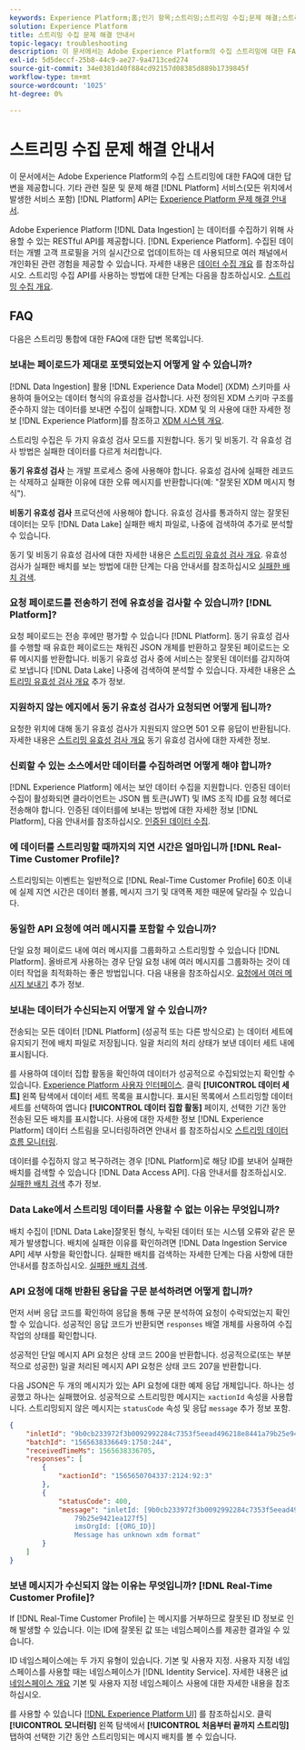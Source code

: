 ```yaml
---
keywords: Experience Platform;홈;인기 항목;스트리밍;스트리밍 수집;문제 해결;스트리밍 수집 문제 해결;스트리밍 수집 faq;faq;
solution: Experience Platform
title: 스트리밍 수집 문제 해결 안내서
topic-legacy: troubleshooting
description: 이 문서에서는 Adobe Experience Platform의 수집 스트리밍에 대한 FAQ에 대한 답변을 제공합니다.
exl-id: 5d5deccf-25b8-44c9-ae27-9a4713ced274
source-git-commit: 34e0381d40f884cd92157d08385d889b1739845f
workflow-type: tm+mt
source-wordcount: '1025'
ht-degree: 0%

---
```


# 스트리밍 수집 문제 해결 안내서

이 문서에서는 Adobe Experience Platform의 수집 스트리밍에 대한 FAQ에 대한 답변을 제공합니다. 기타 관련 질문 및 문제 해결 [!DNL Platform] 서비스(모든 위치에서 발생한 서비스 포함) [!DNL Platform] API는 [Experience Platform 문제 해결 안내서](../../landing/troubleshooting.md).

Adobe Experience Platform [!DNL Data Ingestion] 는 데이터를 수집하기 위해 사용할 수 있는 RESTful API를 제공합니다. [!DNL Experience Platform]. 수집된 데이터는 개별 고객 프로필을 거의 실시간으로 업데이트하는 데 사용되므로 여러 채널에서 개인화된 관련 경험을 제공할 수 있습니다. 자세한 내용은 [데이터 수집 개요](../home.md) 를 참조하십시오. 스트리밍 수집 API를 사용하는 방법에 대한 단계는 다음을 참조하십시오. [스트리밍 수집 개요](../streaming-ingestion/overview.md).

## FAQ

다음은 스트리밍 통합에 대한 FAQ에 대한 답변 목록입니다.

### 보내는 페이로드가 제대로 포맷되었는지 어떻게 알 수 있습니까?

[!DNL Data Ingestion] 활용 [!DNL Experience Data Model] (XDM) 스키마를 사용하여 들어오는 데이터 형식의 유효성을 검사합니다. 사전 정의된 XDM 스키마 구조를 준수하지 않는 데이터를 보내면 수집이 실패합니다. XDM 및 의 사용에 대한 자세한 정보 [!DNL Experience Platform]를 참조하고 [XDM 시스템 개요](../../xdm/home.md).

스트리밍 수집은 두 가지 유효성 검사 모드를 지원합니다. 동기 및 비동기. 각 유효성 검사 방법은 실패한 데이터를 다르게 처리합니다.

**동기 유효성 검사** 는 개발 프로세스 중에 사용해야 합니다. 유효성 검사에 실패한 레코드는 삭제하고 실패한 이유에 대한 오류 메시지를 반환합니다(예: &quot;잘못된 XDM 메시지 형식&quot;).

**비동기 유효성 검사** 프로덕션에 사용해야 합니다. 유효성 검사를 통과하지 않는 잘못된 데이터는 모두 [!DNL Data Lake] 실패한 배치 파일로, 나중에 검색하여 추가로 분석할 수 있습니다.

동기 및 비동기 유효성 검사에 대한 자세한 내용은 [스트리밍 유효성 검사 개요](../quality/streaming-validation.md). 유효성 검사가 실패한 배치를 보는 방법에 대한 단계는 다음 안내서를 참조하십시오 [실패한 배치 검색](../quality/retrieve-failed-batches.md).

### 요청 페이로드를 전송하기 전에 유효성을 검사할 수 있습니까? [!DNL Platform]?

요청 페이로드는 전송 후에만 평가할 수 있습니다 [!DNL Platform]. 동기 유효성 검사를 수행할 때 유효한 페이로드는 채워진 JSON 개체를 반환하고 잘못된 페이로드는 오류 메시지를 반환합니다. 비동기 유효성 검사 중에 서비스는 잘못된 데이터를 감지하여 로 보냅니다 [!DNL Data Lake] 나중에 검색하여 분석할 수 있습니다. 자세한 내용은 [스트리밍 유효성 검사 개요](../quality/streaming-validation.md) 추가 정보.

### 지원하지 않는 에지에서 동기 유효성 검사가 요청되면 어떻게 됩니까?

요청한 위치에 대해 동기 유효성 검사가 지원되지 않으면 501 오류 응답이 반환됩니다. 자세한 내용은 [스트리밍 유효성 검사 개요](../quality/streaming-validation.md) 동기 유효성 검사에 대한 자세한 정보.

### 신뢰할 수 있는 소스에서만 데이터를 수집하려면 어떻게 해야 합니까?

[!DNL Experience Platform] 에서는 보안 데이터 수집을 지원합니다. 인증된 데이터 수집이 활성화되면 클라이언트는 JSON 웹 토큰(JWT) 및 IMS 조직 ID를 요청 헤더로 전송해야 합니다. 인증된 데이터를에 보내는 방법에 대한 자세한 정보 [!DNL Platform], 다음 안내서를 참조하십시오. [인증된 데이터 수집](../tutorials/create-authenticated-streaming-connection.md).

### 에 데이터를 스트리밍할 때까지의 지연 시간은 얼마입니까 [!DNL Real-Time Customer Profile]?

스트리밍되는 이벤트는 일반적으로 [!DNL Real-Time Customer Profile] 60초 이내에 실제 지연 시간은 데이터 볼륨, 메시지 크기 및 대역폭 제한 때문에 달라질 수 있습니다.

### 동일한 API 요청에 여러 메시지를 포함할 수 있습니까?

단일 요청 페이로드 내에 여러 메시지를 그룹화하고 스트리밍할 수 있습니다 [!DNL Platform]. 올바르게 사용하는 경우 단일 요청 내에 여러 메시지를 그룹화하는 것이 데이터 작업을 최적화하는 좋은 방법입니다. 다음 내용을 참조하십시오. [요청에서 여러 메시지 보내기](../tutorials/streaming-multiple-messages.md) 추가 정보.

### 보내는 데이터가 수신되는지 어떻게 알 수 있습니까?

전송되는 모든 데이터 [!DNL Platform] (성공적 또는 다른 방식으로) 는 데이터 세트에 유지되기 전에 배치 파일로 저장됩니다. 일괄 처리의 처리 상태가 보낸 데이터 세트 내에 표시됩니다.

를 사용하여 데이터 집합 활동을 확인하여 데이터가 성공적으로 수집되었는지 확인할 수 있습니다. [Experience Platform 사용자 인터페이스](https://platform.adobe.com). 클릭 **[!UICONTROL 데이터 세트]** 왼쪽 탐색에서 데이터 세트 목록을 표시합니다. 표시된 목록에서 스트리밍할 데이터 세트를 선택하여 엽니다 **[!UICONTROL 데이터 집합 활동]** 페이지, 선택한 기간 동안 전송된 모든 배치를 표시합니다. 사용에 대한 자세한 정보 [!DNL Experience Platform] 데이터 스트림을 모니터링하려면 안내서 를 참조하십시오 [스트리밍 데이터 흐름 모니터링](../quality/monitor-data-ingestion.md).

데이터를 수집하지 않고 복구하려는 경우 [!DNL Platform]로 해당 ID를 보내어 실패한 배치를 검색할 수 있습니다 [!DNL Data Access API]. 다음 안내서를 참조하십시오. [실패한 배치 검색](../quality/retrieve-failed-batches.md) 추가 정보.

### Data Lake에서 스트리밍 데이터를 사용할 수 없는 이유는 무엇입니까?

배치 수집이 [!DNL Data Lake]잘못된 형식, 누락된 데이터 또는 시스템 오류와 같은 문제가 발생합니다. 배치에 실패한 이유를 확인하려면 [!DNL Data Ingestion Service API] 세부 사항을 확인합니다. 실패한 배치를 검색하는 자세한 단계는 다음 사항에 대한 안내서를 참조하십시오. [실패한 배치 검색](../quality/retrieve-failed-batches.md).

### API 요청에 대해 반환된 응답을 구문 분석하려면 어떻게 합니까?

먼저 서버 응답 코드를 확인하여 응답을 통해 구문 분석하여 요청이 수락되었는지 확인할 수 있습니다. 성공적인 응답 코드가 반환되면 `responses` 배열 개체를 사용하여 수집 작업의 상태를 확인합니다.

성공적인 단일 메시지 API 요청은 상태 코드 200을 반환합니다. 성공적으로(또는 부분적으로 성공한) 일괄 처리된 메시지 API 요청은 상태 코드 207을 반환합니다.

다음 JSON은 두 개의 메시지가 있는 API 요청에 대한 예제 응답 개체입니다. 하나는 성공했고 하나는 실패했어요. 성공적으로 스트리밍한 메시지는 `xactionId` 속성을 사용합니다. 스트리밍되지 않은 메시지는 `statusCode` 속성 및 응답 `message` 추가 정보 포함.

```JSON
{
    "inletId": "9b0cb233972f3b0092992284c7353f5eead496218e8441a79b25e9421ea127f5",
    "batchId": "1565638336649:1750:244",
    "receivedTimeMs": 1565638336705,
    "responses": [
        {
            "xactionId": "1565650704337:2124:92:3"
        },
        {
            "statusCode": 400,
            "message": "inletId: [9b0cb233972f3b0092992284c7353f5eead496218e8441a
                79b25e9421ea127f5] 
                imsOrgId: [{ORG_ID}] 
                Message has unknown xdm format"
        }
    ]
}
```

### 보낸 메시지가 수신되지 않는 이유는 무엇입니까? [!DNL Real-Time Customer Profile]?

If [!DNL Real-Time Customer Profile] 는 메시지를 거부하므로 잘못된 ID 정보로 인해 발생할 수 있습니다. 이는 ID에 잘못된 값 또는 네임스페이스를 제공한 결과일 수 있습니다.

ID 네임스페이스에는 두 가지 유형이 있습니다. 기본 및 사용자 지정. 사용자 지정 네임스페이스를 사용할 때는 네임스페이스가 [!DNL Identity Service]. 자세한 내용은 [id 네임스페이스 개요](../../identity-service/namespaces.md) 기본 및 사용자 지정 네임스페이스 사용에 대한 자세한 내용을 참조하십시오.

를 사용할 수 있습니다 [[!DNL Experience Platform UI]](https://platform.adobe.com) 를 참조하십시오. 클릭 **[!UICONTROL 모니터링]** 왼쪽 탐색에서 **[!UICONTROL 처음부터 끝까지 스트리밍]** 탭하여 선택한 기간 동안 스트리밍되는 메시지 배치를 볼 수 있습니다.
